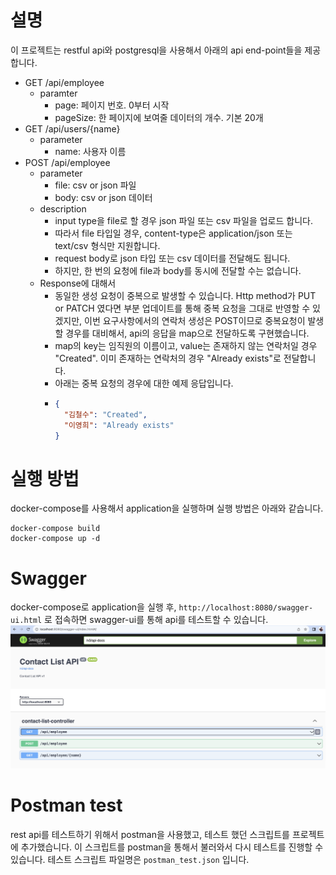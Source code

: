 # 설명
이 프로젝트는 restful api와 postgresql을 사용해서 아래의 api end-point들을 제공합니다.
- GET /api/employee 
  - paramter
    - page: 페이지 번호. 0부터 시작
    - pageSize: 한 페이지에 보여줄 데이터의 개수. 기본 20개
- GET /api/users/{name}
  - parameter
    - name: 사용자 이름
- POST /api/employee
  - parameter
    - file: csv or json 파일
    - body: csv or json 데이터
  - description
    - input type을 file로 할 경우 json 파일 또는 csv 파일을 업로드 합니다.
    - 따라서 file 타입일 경우, content-type은 application/json 또는 text/csv 형식만 지원합니다.
    - request body로 json 타입 또는 csv 데이터를 전달해도 됩니다.
    - 하지만, 한 번의 요청에 file과 body를 동시에 전달할 수는 없습니다.
  - Response에 대해서
    - 동일한 생성 요청이 중복으로 발생할 수 있습니다. Http method가 PUT or PATCH 였다면 부분 업데이트를 통해 중복 요청을 그대로 반영할 수 있겠지만, 이번 요구사항에서의 연락처 생성은 POST이므로 중복요청이 발생할 경우를 대비해서, api의 응답을 map으로 전달하도록 구현했습니다.
    - map의 key는 임직원의 이름이고, value는 존재하지 않는 연락처일 경우 "Created". 이미 존재하는 연락처의 경우 "Already exists"로 전달합니다.
    - 아래는 중복 요청의 경우에 대한 예제 응답입니다.
    - ```json
      {
        "김철수": "Created",
        "이영희": "Already exists"
      }
      ```
    

# 실행 방법
docker-compose를 사용해서 application을 실행하며 실행 방법은 아래와 같습니다.
```text
docker-compose build
docker-compose up -d
```

# Swagger
docker-compose로 application을 실행 후, `http://localhost:8080/swagger-ui.html` 로 접속하면 swagger-ui를 통해 api를 테스트할 수 있습니다.
![swagger.png](swagger.png)

# Postman test
rest api를 테스트하기 위해서 postman을 사용했고, 테스트 했던 스크립트를 프로젝트에 추가했습니다. 이 스크립트를 postman을 통해서 불러와서 다시 테스트를 진행할 수 있습니다.
테스트 스크립트 파일명은 `postman_test.json` 입니다.